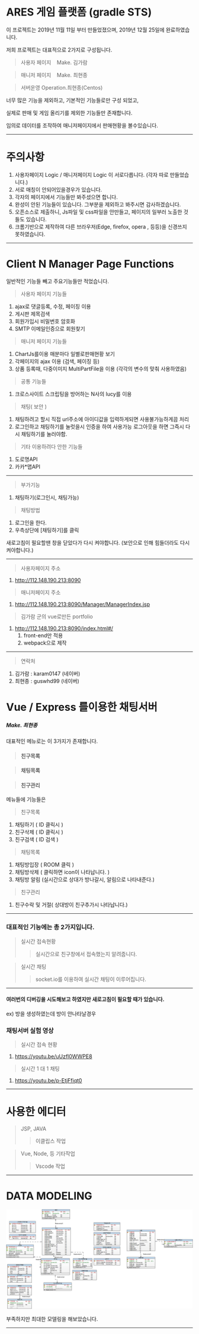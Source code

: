 # ARES 게임 플랫폼 (gradle STS)

이 프로젝트는 2019년 11월 11일 부터 만들었졌으며,  2019년 12월 25일에 완료하였습니다.

저희 프로젝트는 대표적으로 2가지로 구성됩니다.
> 사용자 페이지 &nbsp;&nbsp; Make. 김가람

> 매니저 페이지 &nbsp;&nbsp; Make. 최현종

> 서버운영 Operation.최현종(Centos)

너무 많은 기능을 제외하고, 기본적인 기능들로만 구성
되었고,

실제로 판매 및 게임 올리기를 제외한 기능들만 존재합니다.

임의로 데이터를 조작하여 매니저페이지에서 판매현황을 볼수있습니다.

-----------------------------------------

# 주의사항

1. 사용자페이지 Logic /  매니저페이지 Logic 이 서로다릅니다. (각자 따로 만들었습니다.)
2. 서로 매칭이 안되어있을경우가 있습니다.
3. 각자의 페이지에서 기능들만 봐주셨으면 합니다.
4. 완성이 안된 기능들이 있습니다. 그부분을 제외하고 봐주시면 감사하겠습니다.
5. 오픈소스로 제출하니, Js파일 및 css파일을 안만들고, 페이지의 일부러 노출한 것들도 있습니다.
6. 크롬기반으로 제작하여 다른 브라우저(Edge, firefox, opera , 등등)을 신경쓰지
못하였습니다.

------------------------------------
# Client N Manager Page Functions
일반적인 기능들 빼고 주요기능들만 적었습니다.
> 사용자 페이지 기능들
1. ajax로 댓글등록, 수정, 페이징 이용
2. 게시판 제목검색
3. 회원가입시 비밀번호 암호화
4. SMTP 이메일인증으로 회원찾기
> 매니저 페이지 기능들
1. ChartJs를이용 매분마다 일별로판매현황 보기
2. 각페이지의 ajax 이용 (검색, 페이징 등)
3. 상품 등록때, 다중이미지 MultiPartFile을 이용 (각각의 변수의 맞춰 사용하였음)
>공통 기능들
1. 크로스사이트 스크립팅을 방어하는 N사의 lucy를 이용

>채팅( 보안 )
1. 채팅하려고 할시 직접 url주소에 아이디값을 입력하게되면 사용불가능하게끔 처리
2. 로그인하고 채팅하기를 눌럿을시 인증을 하여 사용가능 로그아웃을 하면 그즉시 다시 채팅하기를 눌러야함.

>기타 이용하려다 안한 기능들
1. 도로명API
2. 카카*맵API
----------------------------------------

> 부가기능
1. 채팅하기(로그인시, 채팅가능)

>채팅방법
1. 로그인을 한다.
2. 우측상단에 [채팅하기]를 클릭

새로고침이 필요할땐 창을 닫았다가 다시 켜야합니다.
(보안으로 인해 힘들더라도 다시켜야합니다.)


----------------------------------------

>사용자페이지 주소
1. http://112.148.190.213:8090

>매니저페이지 주소
1. http://112.148.190.213:8090/Manager/ManagerIndex.jsp

>김가람 군의 vue로만든 portfolio
1. http://112.148.190.213:8090/index.html#/
   1. front-end만 적용
   2. webpack으로 제작
-----------------------------

>연락처
1. 김가람 : karam0147 (네이버)
2. 최현종 : guswhd99 (네이버)


# Vue / Express 를이용한 채팅서버
##### Make. 최현종
대표적인 메뉴로는 이 3가지가 존재합니다.
> #### 친구목록

> #### 채팅목록

> #### 친구관리

메뉴들에 기능들은
> 친구목록
1. 채팅하기 ( ID 클릭시 )
2. 친구삭제 ( ID 클릭시 )
3. 친구검색 ( ID 검색 )

> 채팅목록
1. 채팅방입장 ( ROOM 클릭 )
2. 채팅방삭제 ( 클릭하면 icon이 나타납니다. )
3. 채팅방 알림 (실시간으로 상대가 방나갈시, 알림으로 나타내준다.)

> 친구관리
1. 친구수락 및 거절( 상대방이 친구추가시 나타납니다.)

--------
### 대표적인 기능에는 총 2가지입니다.

> 실시간 접속현황
>> 실시간으로 친구창에서 접속했는지 알려줍니다.

> 실시간 채팅
>> socket.io를 이용하여 실시간 채팅이 이루어집니다.

--------

#### 여러번의 디버깅을 시도해보고 하였지만 새로고침이 필요할 때가 있습니다.
ex) 방을 생성하였는데 방이 안나타날경우

### 채팅서버 실험 영상
> 실시간 접속 현황
1. https://youtu.be/uUzfl0WWPE8

> 실시간 1 대 1 채팅
1. https://youtu.be/p-EtjFfiqt0

---------------------------------------
# 사용한 에디터
> JSP, JAVA
>> 이클립스 작업

>Vue, Node, 등 기타작업
>> Vscode 작업

---------------------------------------
# DATA MODELING
![AresDataModel](/DataModel/AresDataModel.jpeg)

부족하지만 최대한 모델링을 해보았습니다.

-----------------------------------------
